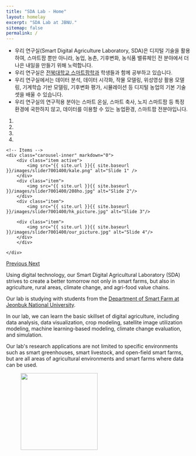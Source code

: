 ```yaml
---
title: "SDA Lab - Home"
layout: homelay
excerpt: "SDA Lab at JBNU."
sitemap: false
permalink: /
---
```


* 우리 연구실(Smart Digital Agriculture Laboratory, SDA)은 디지털 기술을 활용하여, 스마트팜 뿐만 아니라, 농업, 농촌, 기후변화, 농식품 밸류체인 전 분야에서 더 나은 내일을 만들기 위해 노력합니다.
* 우리 연구실은 [전북대학교 스마트팜학과](https://sfarm.jbnu.ac.kr) 학생들과 함께 공부하고 있습니다.
* 우리 연구실에서는 데이터 분석, 데이터 시각화, 작물 모델링, 위성영상 활용 모델링, 기계학습 기반 모델링, 기후변화 평가, 시뮬레이션 등 디지털 농업의 기본 기술 셋을   배울 수 있습니다.
* 우리 연구실의 연구적용 분야는 스마트 온실, 스마트 축사, 노지 스마트팜 등 특정 환경에 국한하지 않고, 데이터를 이용할 수 있는 농업환경, 스마트팜 전분야입니다.


<div markdown="0" id="carousel" class="carousel slide" data-ride="carousel" data-interval="4000" data-pause="hover" >
    <!-- Menu -->
    <ol class="carousel-indicators">
        <li data-target="#carousel" data-slide-to="0" class="active"></li>
        <li data-target="#carousel" data-slide-to="1" ></li>
        <li data-target="#carousel" data-slide-to="2"></li>
        <li data-target="#carousel" data-slide-to="3"></li>
    </ol>

    <!-- Items -->
    <div class="carousel-inner" markdown="0">
        <div class="item active">
            <img src="{{ site.url }}{{ site.baseurl }}/images/slider7001400/kale.png" alt="Slide 1" />
        </div>
        <div class="item">
            <img src="{{ site.url }}{{ site.baseurl }}/images/slider7001400/208ho.jpg" alt="Slide 2"/>
        </div>
        <div class="item">
            <img src="{{ site.url }}{{ site.baseurl }}/images/slider7001400/hk_picture.jpg" alt="Slide 3"/>
            
        <div class="item">
            <img src="{{ site.url }}{{ site.baseurl }}/images/slider7001400/our_picture.jpg" alt="Slide 4"/>
        </div>
        </div>

    </div>
  <a class="left carousel-control" href="#carousel" role="button" data-slide="prev">
    <span class="glyphicon glyphicon-chevron-left" aria-hidden="true"></span>
    <span class="sr-only">Previous</span>
  </a>
  <a class="right carousel-control" href="#carousel" role="button" data-slide="next">
    <span class="glyphicon glyphicon-chevron-right" aria-hidden="true"></span>
    <span class="sr-only">Next</span>
  </a>
</div>





Using digital technology, our Smart Digital Agricultural Laboratory (SDA) strives to create a better tomorrow not only in smart farms, but also in agriculture, rural areas, climate change, and agri-food value chains.

Our lab is studying with students from the [Department of Smart Farm at Jeonbuk National University](https://sfarm.jbnu.ac.kr).

In our lab, we can learn the basic skillset of digital agriculture, including data analysis, data visualization, crop modeling, satellite image utilization modeling, machine learning-based modeling, climate change evaluation, and simulation.

Our lab's research applications are not limited to specific environments such as smart greenhouses, smart livestock, and open-field smart farms, but are all areas of agricultural environments and smart farms where data can be used.

<figure class="fourth">
  <img src="{{ site.url }}{{ site.baseurl }}/images/logopic/sf_logo.png" style="width: 210px">

[//]: # (  <img src="{{ site.url }}{{ site.baseurl }}/images/logopic/Logo_Nanofront.jpg" style="width: 110px">)

[//]: # (  <img src="{{ site.url }}{{ site.baseurl }}/images/logopic/Logo_NWO.jpg" style="width: 120px">)

[//]: # (  <img src="{{ site.url }}{{ site.baseurl }}/images/logopic/Logo_ERC.jpg" style="width: 110px">)
</figure>

